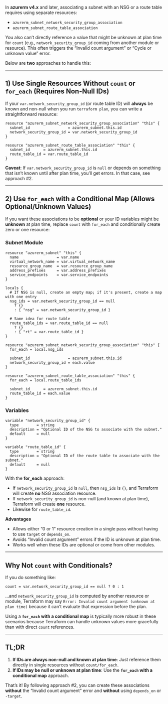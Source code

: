 In **azurerm v4.x** and later, associating a subnet with an NSG or a route table requires using separate resources:

- `azurerm_subnet_network_security_group_association`
- `azurerm_subnet_route_table_association`

You also can’t directly reference a value that might be unknown at plan time for `count` (e.g., `network_security_group_id` coming from another module or resource). This often triggers the “Invalid count argument” or “Cycle or unknown value” error.

Below are **two** approaches to handle this:

---

## 1) Use Single Resources Without `count` or `for_each` (Requires Non-Null IDs)

If your `var.network_security_group_id` (or route table ID) will **always** be known and non-null when you run `terraform plan`, you can write a straightforward resource:

```hcl
resource "azurerm_subnet_network_security_group_association" "this" {
  subnet_id                 = azurerm_subnet.this.id
  network_security_group_id = var.network_security_group_id
}

resource "azurerm_subnet_route_table_association" "this" {
  subnet_id      = azurerm_subnet.this.id
  route_table_id = var.route_table_id
}
```

**Caveat**: If `var.network_security_group_id` is `null` or depends on something that isn’t known until after plan time, you’ll get errors. In that case, see approach #2.

---

## 2) Use `for_each` with a Conditional Map (Allows Optional/Unknown Values)

If you want these associations to be **optional** or your ID variables might be **unknown** at plan time, replace `count` with `for_each` and conditionally create zero or one resource:

### Subnet Module

```hcl
resource "azurerm_subnet" "this" {
  name                 = var.name
  virtual_network_name = var.virtual_network_name
  resource_group_name  = var.resource_group_name
  address_prefixes     = var.address_prefixes
  service_endpoints    = var.service_endpoints
}

locals {
  # If NSG is null, create an empty map; if it's present, create a map with one entry
  nsg_ids = var.network_security_group_id == null
    ? {}
    : { "nsg" = var.network_security_group_id }

  # Same idea for route table
  route_table_ids = var.route_table_id == null
    ? {}
    : { "rt" = var.route_table_id }
}

resource "azurerm_subnet_network_security_group_association" "this" {
  for_each = local.nsg_ids

  subnet_id                 = azurerm_subnet.this.id
  network_security_group_id = each.value
}

resource "azurerm_subnet_route_table_association" "this" {
  for_each = local.route_table_ids

  subnet_id      = azurerm_subnet.this.id
  route_table_id = each.value
}
```

### Variables

```hcl
variable "network_security_group_id" {
  type        = string
  description = "Optional ID of the NSG to associate with the subnet."
  default     = null
}

variable "route_table_id" {
  type        = string
  description = "Optional ID of the route table to associate with the subnet."
  default     = null
}
```

With the **for_each** approach:

- If `network_security_group_id` is `null`, then `nsg_ids` is `{}`, and Terraform will create **no** NSG association resource.
- If `network_security_group_id` is non-null (and known at plan time), Terraform will create **one** resource.
- Likewise for `route_table_id`.

**Advantages**  
- Allows either “0 or 1” resource creation in a single pass without having to use `target` or `depends_on`.
- Avoids “Invalid count argument” errors if the ID is unknown at plan time.
- Works well when these IDs are optional or come from other modules.

---

## Why Not `count` with Conditionals?

If you do something like:

```hcl
count = var.network_security_group_id == null ? 0 : 1
```

…and `network_security_group_id` is computed by another resource or module, Terraform may say `Error: Invalid count argument (unknown at plan time)` because it can’t evaluate that expression before the plan.  

Using a **`for_each` with a conditional map** is typically more robust in these scenarios because Terraform can handle unknown values more gracefully than with direct `count` references.

---

## TL;DR

1. **If IDs are always non-null and known at plan time**: Just reference them directly in single resources without `count/for_each`.  
2. **If IDs may be null or unknown at plan time**: Use the **`for_each` with a conditional map** approach.  

That’s it! By following approach #2, you can create these associations **without** the “Invalid count argument” error and **without** using `depends_on` or `-target`.